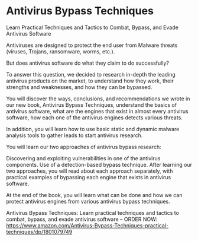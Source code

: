 # Antivirus Bypass Techniques
Learn Practical Techniques and Tactics to Combat, Bypass, and Evade Antivirus Software

Antiviruses are designed to protect the end user from Malware threats (viruses, Trojans, ransomware, worms, etc.).

But does antivirus software do what they claim to do successfully?

To answer this question, we decided to research in-depth the leading antivirus products on the market, to understand how they work, their strengths and weaknesses, and how they can be bypassed.

You will discover the ways, conclusions, and recommendations we wrote in our new book, Antivirus Bypass Techniques, understand the basics of antivirus software, what are the engines that exist in almost every antivirus software, how each one of the antivirus engines detects various threats.

In addition, you will learn how to use basic static and dynamic malware analysis tools to gather leads to start antivirus research.

You will learn our two approaches of antivirus bypass research:

Discovering and exploiting vulnerabilities in one of the antivirus components.
Use of a detection-based bypass technique.
After learning our two approaches, you will read about each approach separately, with practical examples of bypassing each engine that exists in antivirus software.

At the end of the book, you will learn what can be done and how we can protect antivirus engines from various antivirus bypass techniques.

Antivirus Bypass Techniques: Learn practical techniques and tactics to combat, bypass, and evade antivirus software – ORDER NOW: https://www.amazon.com/Antivirus-Bypass-Techniques-practical-techniques/dp/1801079749

